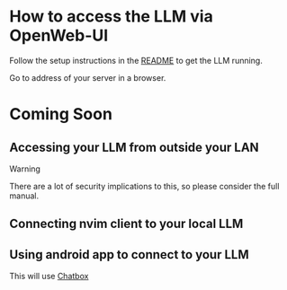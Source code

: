 # How to access the LLM via OpenWeb-UI

Follow the setup instructions in the [README](./README.md) to get the LLM running.

Go to address of your server in a browser.

# Coming Soon

## Accessing your LLM from outside your LAN

> [!warning]
> There are a lot of security implications to this, so please consider the full manual.

## Connecting nvim client to your local LLM

## Using android app to connect to your LLM

This will use [Chatbox](https://play.google.com/store/apps/details?id=chatgpt.ai.chatbot.open.chat.gpt.bot.writer.assistant&pcampaignid=web_share)
